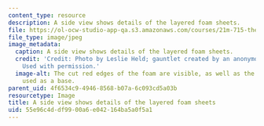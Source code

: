 ```yaml
---
content_type: resource
description: A side view shows details of the layered foam sheets.
file: https://ol-ocw-studio-app-qa.s3.amazonaws.com/courses/21m-715-the-craft-of-costume-design-fall-2009/55e96c4ddf9900a6e042164ba5a0f5a1_IMG_1061.jpg
file_type: image/jpeg
image_metadata:
  caption: A side view shows details of the layered foam sheets.
  credit: 'Credit: Photo by Leslie Held; gauntlet created by an anonymous MIT student.
    Used with permission.'
  image-alt: The cut red edges of the foam are visible, as well as the black glove
    used as a base.
parent_uid: 4f6534c9-4946-8568-b07a-6c093cd5a03b
resourcetype: Image
title: A side view shows details of the layered foam sheets
uid: 55e96c4d-df99-00a6-e042-164ba5a0f5a1
---
```

